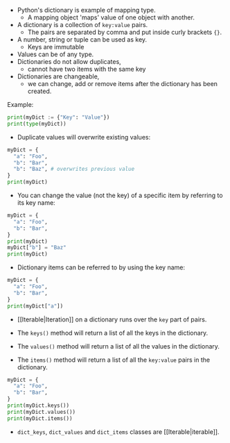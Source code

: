 - Python's dictionary is example of mapping type.
	- A mapping object 'maps' value of one object with another.
- A dictionary is a collection of `key:value` pairs.
	- The pairs are separated by comma and put inside curly brackets `{}`.
- A number, string or tuple can be used as key.
	- Keys are immutable
- Values can be of any type.
- Dictionaries do not allow duplicates,
	- cannot have two items with the same key
- Dictionaries are changeable,
	- we can change, add or remove items after the dictionary has been created.

Example:
```Python
print(myDict := {"Key": "Value"})
print(type(myDict))
```

- Duplicate values will overwrite existing values:
```Python
myDict = {
  "a": "Foo",
  "b": "Bar",
  "b": "Baz", # overwrites previous value
}
print(myDict)
```

- You can change the value (not the key) of a specific item by referring to its key name:
```Python
myDict = {
  "a": "Foo",
  "b": "Bar",
}
print(myDict)
myDict["b"] = "Baz"
print(myDict)
```

- Dictionary items can be referred to by using the key name:
```Python
myDict = {
  "a": "Foo",
  "b": "Bar",
}
print(myDict["a"])
```

- [[Iterable|Iteration]] on a dictionary runs over the `key` part of pairs.

- The `keys()` method will return a list of all the keys in the dictionary.
- The `values()` method will return a list of all the values in the dictionary.
- The `items()` method will return a list of all the `key:value` pairs in the dictionary.
```Python
myDict = {
  "a": "Foo",
  "b": "Bar",
}
print(myDict.keys())
print(myDict.values())
print(myDict.items())
```

- `dict_keys`, `dict_values` and `dict_items` classes are [[Iterable|iterable]].
